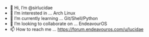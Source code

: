 - 👋 Hi, I’m @sirlucidae
- 👀 I’m interested in ... Arch Linux
- 🌱 I’m currently learning ... Git/Shell/Python
- 💞️ I’m looking to collaborate on ... EndeavourOS
- 📫 How to reach me ... https://forum.endeavouros.com/u/lucidae

<!---
sirlucidae/sirlucidae is a ✨ special ✨ repository because its `README.md` (this file) appears on your GitHub profile.
You can click the Preview link to take a look at your changes.
--->
